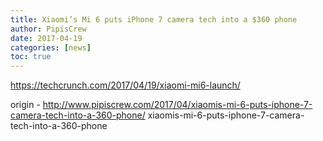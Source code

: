 ```yaml
---
title: Xiaomi’s Mi 6 puts iPhone 7 camera tech into a $360 phone
author: PipisCrew
date: 2017-04-19
categories: [news]
toc: true
---
```


https://techcrunch.com/2017/04/19/xiaomi-mi6-launch/

origin - http://www.pipiscrew.com/2017/04/xiaomis-mi-6-puts-iphone-7-camera-tech-into-a-360-phone/ xiaomis-mi-6-puts-iphone-7-camera-tech-into-a-360-phone